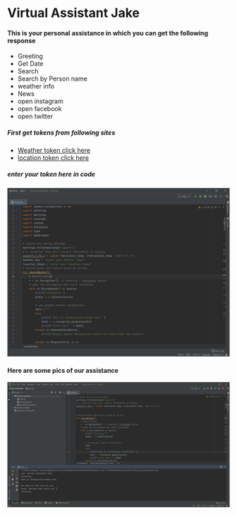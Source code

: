 # Virtual Assistant Jake
#### This is your personal assistance in which you can get the following response 
<style>
ul{

}
</style>
<ul>
<li>Greeting
<li>Get Date
<li>Search
<li>Search  by Person name
<li> weather info
<li> News
<li>open instagram
<li>open facebook
<li>open twitter
</ul>

##### First get tokens from following sites
<ul>
<li><a href = 'https://darksky.net/forecast/40.7127,-74.0059/us12/en' >Weather token click here</a>
<li><a href = 'https://ipstack.com/' >location token click here</a></ul>

##### enter your token here in code
<img alt = 'Loading image.. ' src='https://github.com/AbhinandanSingla/Virtual-Assistance/blob/main/image/tokens.png'>

#### Here are some pics of our assistance 
<img alt = 'Loading image.. ' src='https://github.com/AbhinandanSingla/Virtual-Assistance/blob/main/image/greeting.png'>

